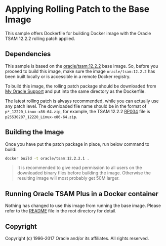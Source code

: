 Applying Rolling Patch to the Base Image
===============
This sample offers Dockerfile for building Docker image with the Oracle TSAM 12.2.2 rolling patch applied.

## Dependencies
This sample is based on the [oracle/tsam:12.2.2](../../dockerfiles/12.2.2/Dockerfile) base image. So, before you proceed to build this image, make sure the image `oracle/tsam:12.2.2` has been built locally or is accessible in a remote Docker registry.

To build this image, the rolling patch package should be downloaded from [My Oracle Support](https://support.oracle.com) and put into the same directory as the Dockerfile.

The latest rolling patch is always recommended, while you can actually use any patch level. The downloaded file name should be in the format of `p*_12220_Linux-x86-64.zip`, for example, the TSAM 12.2.2 [RP004](https://updates.oracle.com/Orion/Services/download/p25530287_12220_Linux-x86-64.zip?aru=21140450&patch_file=p25530287_12220_Linux-x86-64.zip) file is `p25530287_12220_Linux-x86-64.zip`.

## Building the Image
Once you have put the patch package in place, run below command to build:

```bash
docker build -t oracle/tsam:12.2.2.1 .
```

> It is recommended to give read permission to all users on the downloaded binary files before building the image. Otherwise the resulting image will most probably get 50M larger.

## Running Oracle TSAM Plus in a Docker container
Nothing has changed to use this image from running the base image. Please refer to the [README](../../README.md) file in the root directory for detail.

## Copyright
Copyright (c) 1996-2017 Oracle and/or its affiliates. All rights reserved.

